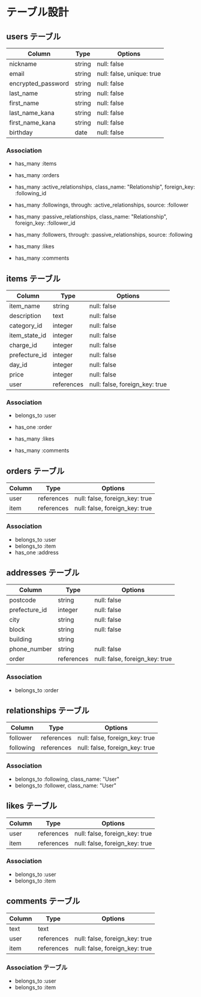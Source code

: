 # テーブル設計

## users テーブル

| Column             | Type    | Options     |
| ------------------ | ------- | ----------- |
| nickname           | string  | null: false |
| email              | string  | null: false, unique: true |
| encrypted_password | string  | null: false |
| last_name          | string  | null: false |
| first_name         | string  | null: false |
| last_name_kana     | string  | null: false |
| first_name_kana    | string  | null: false |
| birthday           | date    | null: false |

### Association

- has_many :items
- has_many :orders

- has_many :active_relationships, class_name: "Relationship", foreign_key: :following_id
- has_many :followings, through: :active_relationships, source: :follower
- has_many :passive_relationships, class_name: "Relationship", foreign_key: :follower_id
- has_many :followers, through: :passive_relationships, source: :following

- has_many :likes

- has_many :comments

## items テーブル

| Column        | Type       | Options     |
| ------------- | ---------- | ----------- |
| item_name     | string     | null: false |
| description   | text       | null: false |
| category_id   | integer    | null: false |
| item_state_id | integer    | null: false |
| charge_id     | integer    | null: false |
| prefecture_id | integer    | null: false |
| day_id        | integer    | null: false |
| price         | integer    | null: false |
| user          | references | null: false, foreign_key: true |

### Association

- belongs_to :user
- has_one :order

- has_many :likes

- has_many :comments

## orders テーブル

| Column    | Type       | Options                        |
| --------- | ---------- | ------------------------------ |
| user      | references | null: false, foreign_key: true |
| item      | references | null: false, foreign_key: true |

### Association

- belongs_to :user
- belongs_to :item
- has_one :address

## addresses テーブル

| Column         | Type       | Options                        |
| -------------- | ---------- | ------------------------------ |
| postcode       | string     | null: false |
| prefecture_id  | integer    | null: false |
| city           | string     | null: false |
| block          | string     | null: false |
| building       | string     |             |
| phone_number   | string     | null: false |
| order          | references | null: false, foreign_key: true |

### Association

- belongs_to :order

## relationships テーブル

| Column    | Type       | Options                        |
| --------- | ---------- | ------------------------------ |
| follower  | references | null: false, foreign_key: true |
| following | references | null: false, foreign_key: true |

### Association

- belongs_to :following, class_name: "User"
- belongs_to :follower, class_name: "User"

## likes テーブル

| Column | Type       | Options                        |
| ------ | ---------- | ------------------------------ |
| user   | references | null: false, foreign_key: true |
| item   | references | null: false, foreign_key: true |

### Association

- belongs_to :user
- belongs_to :item

## comments テーブル

| Column | Type       | Options                        |
| -----  | ---------- | ------------------------------ |
| text   | text       |                                |
| user   | references | null: false, foreign_key: true |
| item   | references | null: false, foreign_key: true |

### Association テーブル

- belongs_to :user
- belongs_to :item